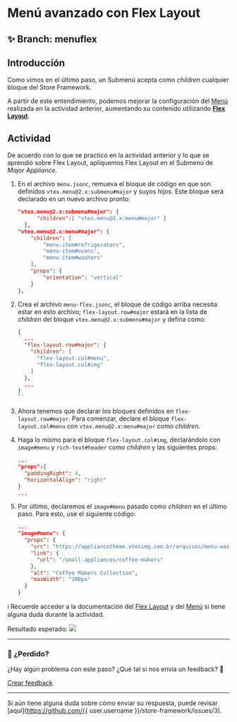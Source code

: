 # Menú avanzado con Flex Layout

## :sparkles: **Branch:** menuflex

## Introducción 

Como vimos en el último paso, un Submenú acepta como *children* cualquier bloque del Store Framework.

A partir de este entendimiento, podemos mejorar la configuración del [Menú](https://vtex.io/docs/components/all/vtex.menu/) realizada en la actividad anterior, aumentando su contenido utilizando [**Flex Layout**](https://vtex.io/docs/components/layout/vtex.flex-layout). 

## Actividad

De acuerdo con lo que se practicó en la actividad anterior y lo que se aprendió sobre Flex Layout, apliquemos Flex Layout en el Submenú de *Major Appliance*.

1. En el archivo `menu.jsonc`, remueva el bloque de código en que son definidos `vtex.menu@2.x:submenu#major` y suyos hijos. Este bloque será declarado en un nuevo archivo pronto:
    ```json
    "vtex.menu@2.x:submenu#major": {
          "children":[ "vtex.menu@2.x:menu#major" ]
      },
    "vtex.menu@2.x:menu#major": {
        "children": [
            "menu-item#refrigerators",
            "menu-item#ovens",
            "menu-item#washers"
        ],
        "props": {
            "orientation": "vertical"
        }
    },
    ```

2. Crea el archivo `menu-flex.jsonc`, el bloque de código arriba necesita estar en esto archivo; `flex-layout.row#major` estará en la lista de *children* del bloque `vtex.menu@2.x:submenu#major` y defina como:

    ```json
    {
      ...
      "flex-layout.row#major": {
        "children": [
          "flex-layout.col#menu",
          "flex-layout.col#img"
        ]
      },
      ...
    }
    ``

3. Ahora tenemos que declarar los bloques definidos en  `flex-layout.row#major`. Para comenzar, declare el bloque `flex-layout.col#menu` con `vtex.menu@2.x:menu#major` como *children*.
4. Haga lo mismo para el bloque `flex-layout.col#img`, declarándolo con `image#menu` y `rich-text#header` como *children* y las siguientes props:

    ```json
    ...
    "props":{
      "paddingRight": 4,
      "horizontalAlign": "right"
    }
    ...
    ```

5. Por último, declaremos el  `image#menu` pasado como *children* en el último paso. Para esto, use el siguiente código: 

    ```json
    ...
    "image#menu": {
      "props": {
        "src": "https://appliancetheme.vteximg.com.br/arquivos/menu-washer.jpg",
        "link": {
          "url": "/small-appliances/coffee-makers"
        },
        "alt": "Coffee Makers Collection",
        "maxWidth": "200px"
      }
    }
    ```
:information_source: Recuerde acceder a la documentación del [Flex Layout](https://vtex.io/docs/components/layout/vtex.flex-layout) y del [Menú](https://vtex.io/docs/components/all/vtex.menu/)  si tiene alguna duda durante la actividad. 

Resultado esperado:
![](https://appliancetheme.vteximg.com.br/arquivos/menu-flex.png)

---

### :no_entry_sign: ¿Perdido? 

¿Hay algún problema con este paso? ¿Qué tal si nos envía un feedback? :pray:

[Crear feedback](https://docs.google.com/forms/d/e/1FAIpQLSeaWrm0Hogm-txm5Ww6mUa68eDuE3WnpFjUSVJ3Wi3dnmCb7A/viewform?usp=pp_url&entry.1784529524=Menu+avan%C3%A7ado+com+flex+layout) 

----

Si aún tiene alguna duda sobre cómo enviar su respuesta, puede revisar [aquí](https://github.com/{{ user.username }}/store-framework/issues/3).
